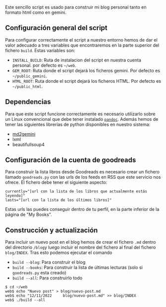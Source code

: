 
Este sencillo script es usado para construir mi blog personal tanto en formato
html como en gemini.

## Configuración general del script

Para configurar correctamente el script a nuestro entorno hemos de dar el valor
adecuado a tres variables que encontraremos en la parte superior del fichero
`build`. Estas variables son:

- `INSTALL_BUILD`: Ruta de instalacion del script en nuestra cuenta
  personal. por defecto es `~/web`.
- `GEM_ROOT`: Ruta donde el script dejará los ficheros gemini. Por defecto es
  `~/public_gemini`.
- `HTML_ROOT`: Ruta donde el script dejará los ficheros HTML. Por defecto es
  `~/public_html`.


## Dependencias

Para que este script funcione correctamente es necesario utilizarlo sobre un
Linux convencional que debe tener instalado
[`pandoc`](https://pandoc.org). Además hemos de tener las siguientes librerías
de python disponibles en nuestro sistema:

- [md2gemini](https://pypi.org/project/md2gemini/)
- lxml
- beautifullsoup4


## Configuración de la cuenta de goodreads

Para construir la lista libros desde Goodreads es necesario crear un fichero
llamado `goodreads.py` con las urls de los feeds en RSS que este servicio nos
ofrece. El fichero debe tener el siguiente aspecto:

```
currently="[url con la lista de los libros que actualmente estás leyendo]"
lasts="[url con la lista de los últimos libros]"
```

Estas urls las puedes conseguir dentro de tu perfil, en la parte inferior de la
página de "My Books". 

## Construcción y actualización

Para incluir un nuevo post en el blog hemos de crear el fichero `.md` dentro del
directorio `/blog`y luego incluir el nombre del fichero al final del fichero
`blog/INDEX`. Tras esto podemos ejecutar el comando

- `build --blog`: Para construir el blog
- `build --books`: Para construir la lista de últimas lecturas (solo si
  `goodreads.py` esta creado)
- `build --all`: Para construirlo todo


```
$ cd ~/web
web$ echo "Nuevo post" > blog/nuevo-post.md
web$ echo "12/11/2022     blog/nuevo-post.md" >> blog/INDEX
web$ ./build --all
```
